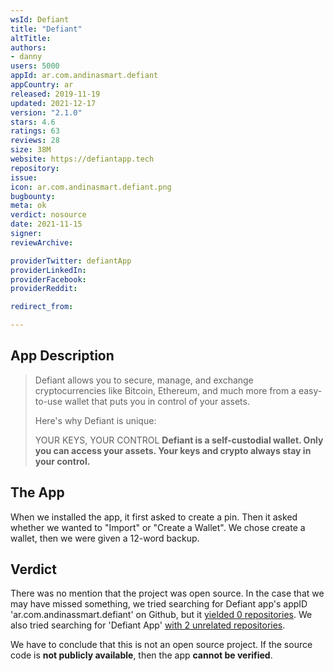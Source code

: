```yaml
---
wsId: Defiant
title: "Defiant"
altTitle: 
authors:
- danny
users: 5000
appId: ar.com.andinasmart.defiant
appCountry: ar
released: 2019-11-19
updated: 2021-12-17
version: "2.1.0"
stars: 4.6
ratings: 63
reviews: 28
size: 38M
website: https://defiantapp.tech
repository: 
issue: 
icon: ar.com.andinasmart.defiant.png
bugbounty: 
meta: ok
verdict: nosource
date: 2021-11-15
signer: 
reviewArchive:

providerTwitter: defiantApp
providerLinkedIn: 
providerFacebook: 
providerReddit: 

redirect_from:

---
```


## App Description

> Defiant allows you to secure, manage, and exchange cryptocurrencies like Bitcoin, Ethereum, and much more from a easy-to-use wallet that puts you in control of your assets.
>
> Here's why Defiant is unique:
>
> YOUR KEYS, YOUR CONTROL
> **Defiant is a self-custodial wallet. Only you can access your assets. Your keys and crypto always stay in your control.**

## The App

When we installed the app, it first asked to create a pin. Then it asked whether we wanted to "Import" or "Create a Wallet". We chose create a wallet, then we were given a 12-word backup.

## Verdict

There was no mention that the project was open source. In the case that we may have missed something, we tried searching for Defiant app's appID 'ar.com.andinassmart.defiant' on Github, but it [yielded 0 repositories](https://github.com/search?q=ar.com.andinasmart.defiant). We also tried searching for 'Defiant App' [with 2 unrelated repositories](https://github.com/search?q=defiant+app&type=repositories). 

We have to conclude that this is not an open source project. If the source code is **not publicly available**, then the app **cannot be verified**.
